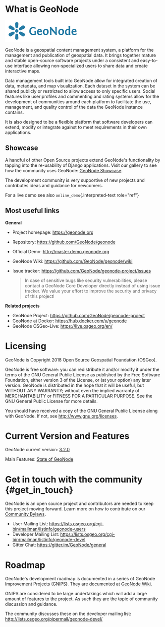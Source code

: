 # What is GeoNode

![image](img/logo.png)

GeoNode is a geospatial content management system, a platform for the management and publication of geospatial data. It brings together mature and stable open-source software projects under a consistent and easy-to-use interface allowing non-specialized users to share data and create interactive maps.

Data management tools built into GeoNode allow for integrated creation of data, metadata, and map visualization. Each dataset in the system can be shared publicly or restricted to allow access to only specific users. Social features like user profiles and commenting and rating systems allow for the development of communities around each platform to facilitate the use, management, and quality control of the data the GeoNode instance contains.

It is also designed to be a flexible platform that software developers can extend, modify or integrate against to meet requirements in their own applications.

## Showcase

A handful of other Open Source projects extend GeoNode's functionality
by tapping into the re-usability of Django applications.
Visit our gallery to see how the community uses GeoNode: [GeoNode Showcase](http://geonode.org/gallery/).

The development community is very supportive of new projects and contributes ideas and guidance for newcomers.

For a live demo see also `online_demo`{.interpreted-text role="ref"}

## Most useful links

**General**

-   Project homepage: <https://geonode.org>

-   Repository: <https://github.com/GeoNode/geonode>

-   Official Demo: <http://master.demo.geonode.org>

-   GeoNode Wiki: <https://github.com/GeoNode/geonode/wiki>

-   Issue tracker: <https://github.com/GeoNode/geonode-project/issues>

    > In case of sensitive bugs like security vulnerabilities, please
    > contact a GeoNode Core Developer directly instead of using issue
    > tracker. We value your effort to improve the security and privacy of
    > this project!

**Related projects**

-   GeoNode Project: <https://github.com/GeoNode/geonode-project>
-   GeoNode at Docker: <https://hub.docker.com/u/geonode>
-   GeoNode OSGeo-Live: <https://live.osgeo.org/en/>

# Licensing

GeoNode is Copyright 2018 Open Source Geospatial Foundation (OSGeo).

GeoNode is free software: you can redistribute it and/or modify it under
the terms of the GNU General Public License as published by the Free
Software Foundation, either version 3 of the License, or (at your
option) any later version. GeoNode is distributed in the hope that it
will be useful, but WITHOUT ANY WARRANTY; without even the implied
warranty of MERCHANTABILITY or FITNESS FOR A PARTICULAR PURPOSE. See the
GNU General Public License for more details.

You should have received a copy of the GNU General Public License along
with GeoNode. If not, see <http://www.gnu.org/licenses>.

# Current Version and Features

GeoNode current version: [3.2.0](https://github.com/GeoNode/geonode/releases/tag/3.2.0)

Main Features: [State of GeoNode](https://www.geosolutionsgroup.com/blog/state-geonode-3-2-webinar/)

# Get in touch with the community {#get_in_touch}

GeoNode is an open source project and contributors are needed to keep this project moving forward. Learn more on how to contribute on our
[Community Bylaws](https://github.com/GeoNode/geonode/wiki/Community-Bylaws).

-   User Mailing List: <https://lists.osgeo.org/cgi-bin/mailman/listinfo/geonode-users>
-   Developer Mailing List: <https://lists.osgeo.org/cgi-bin/mailman/listinfo/geonode-devel>
-   Gitter Chat: <https://gitter.im/GeoNode/general>

# Roadmap

GeoNode\'s development roadmap is documented in a series of GeoNode Improvement Projects (GNIPS).
They are documented at [GeoNode Wiki](https://github.com/GeoNode/geonode/wiki/GeoNode-Improvement-Proposals).

GNIPS are considered to be large undertakings which will add a large amount of features to the project.
As such they are the topic of community discussion and guidance.

The community discusses these on the developer mailing list: <http://lists.osgeo.org/pipermail/geonode-devel/>
